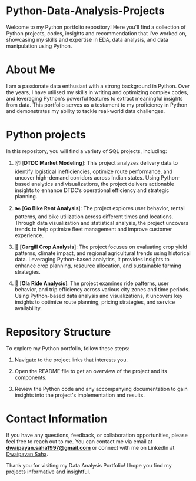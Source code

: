 # Python-Data-Analysis-Projects
Welcome to my  Python portfolio repository! Here you'll find a collection of Python projects, codes, insights and recommendation that I've worked on, showcasing my skills and expertise in EDA, data analysis, and data manipulation using Python.
# About Me
I am a passionate data enthusiast with a strong background in Python. Over the years, I have utilised my skills in writing and optimizing complex codes, and leveraging Python's powerful features to extract meaningful insights from data. This portfolio serves as a testament to my proficiency in Python and demonstrates my ability to tackle real-world data challenges. 
# Python projects
In this repository, you will find a variety of SQL projects, including:

1. 📦 [**DTDC Market Modeling**]: This project analyzes delivery data to identify logistical inefficiencies, optimize route performance, and uncover high-demand corridors across Indian states. Using Python-based analytics and visualizations, the project delivers actionable insights to enhance DTDC’s operational efficiency and strategic planning.
   
2. 🏍️ [**Go Bike Rent Analysis**]: The project explores user behavior, rental patterns, and bike utilization across different times and locations. Through data visualization and statistical analysis, the project uncovers trends to help optimize fleet management and improve customer experience.
   
3. 🌾 [**Cargill Crop Analysis**]: The project focuses on evaluating crop yield patterns, climate impact, and regional agricultural trends using historical data. Leveraging Python-based analytics, it provides insights to enhance crop planning, resource allocation, and sustainable farming strategies.
   
5. 🚗 [**Ola Ride Analysis**]: The project examines ride patterns, user behavior, and trip efficiency across various city zones and time periods. Using Python-based data analysis and visualizations, it uncovers key insights to optimize route planning, pricing strategies, and service availability.

# Repository Structure
To explore my Python portfolio, follow these steps:

1. Navigate to the project links that interests you.

2. Open the README file to get an overview of the project and its components.

3. Review the Python code and any accompanying documentation to gain insights into the project's implementation and results.

# Contact Information
If you have any questions, feedback, or collaboration opportunities, please feel free to reach out to me. You can contact me via email at **dwaipayan.saha1997@gmail.com** or connect with me on LinkedIn at [Dwaipayan Saha](https://www.linkedin.com/in/dwaipayan-s-9080a689/).

Thank you for visiting my Data Analysis Portfolio! I hope you find my projects informative and insightful.
